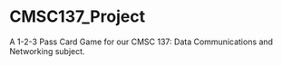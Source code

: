 # CMSC137_Project
A 1-2-3 Pass Card Game for our CMSC 137: Data Communications and Networking subject.
